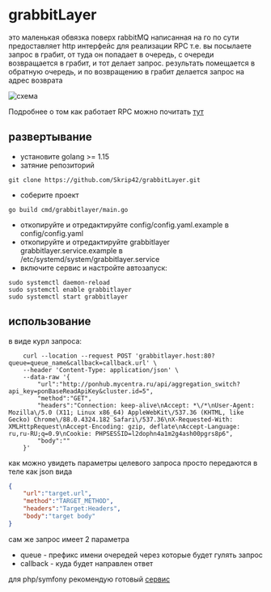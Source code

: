 # grabbitLayer
это маленькая обвязка поверх rabbitMQ написанная на го
по сути предоставляет http интерфейс для реализации RPC
т.е. вы посылаете запрос в грабит, от туда он попадает в очередь, с очереди возвращается в грабит, и тот делает запрос.
результать помещается в обратную очередь, и по возвращению в грабит делается запрос на адрес возврата

![схема](https://www.rabbitmq.com/img/tutorials/python-six.png)

Подробнее о том как работает RPC можно почитать [тут](https://www.rabbitmq.com/tutorials/tutorial-six-go.html)



## развертывание
- установите golang >= 1.15
- затяние репозиторий

```shell
git clone https://github.com/Skrip42/grabbitLayer.git
```

- соберите проект

```shell 
go build cmd/grabbitlayer/main.go
```

- откопируйте и отредактируйте config/config.yaml.example в config/config.yaml
- откопируйте и отредактируйте grabbitlayer grabbitlayer.service.example в /etc/systemd/system/grabbitlayer.service
- включите сервис и настройте автозапуск:

```shell
sudo systemctl daemon-reload
sudo systemctl enable grabbitlayer
sudo systemctl start grabbitlayer
```

## использование
в виде курл запроса:
```shell
    curl --location --request POST 'grabbitlayer.host:80?queue=queue_name&callback=callback.url' \
    --header 'Content-Type: application/json' \
    --data-raw '{
        "url":"http://ponhub.mycentra.ru/api/aggregation_switch?api_key=ponBaseReadApiKey&cluster.id=5",
        "method":"GET",
        "headers":"Connection: keep-alive\nAccept: *\/*\nUser-Agent: Mozilla\/5.0 (X11; Linux x86_64) AppleWebKit\/537.36 (KHTML, like Gecko) Chrome\/88.0.4324.182 Safari\/537.36\nX-Requested-With: XMLHttpRequest\nAccept-Encoding: gzip, deflate\nAccept-Language: ru,ru-RU;q=0.9\nCookie: PHPSESSID=l2dophn4a1m2g4ash00pgrs8p6",
        "body":""
    }'
```
как можно увидеть параметры целевого запроса просто передаются в теле как json вида
```json
{
    "url":"target.url",
    "method":"TARGET_METHOD",
    "headers":"Target:Headers",
    "body":"target body"
}
```
сам же запрос имеет 2 параметра
- queue - префикс имени очередей через которые будет гулять запрос
- callback - куда будет направлен ответ

для php/symfony рекомендую готовый [сервис](https://gist.github.com/Skrip42/003f733c5ba218cd55961eb91627bf51)
